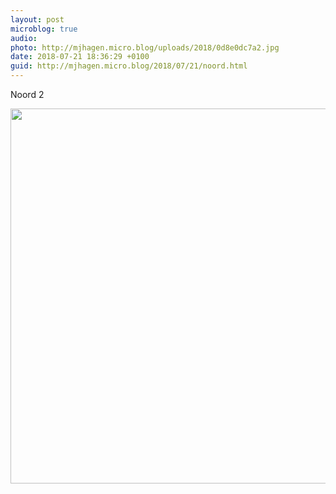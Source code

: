 ```yaml
---
layout: post
microblog: true
audio: 
photo: http://mjhagen.micro.blog/uploads/2018/0d8e0dc7a2.jpg
date: 2018-07-21 18:36:29 +0100
guid: http://mjhagen.micro.blog/2018/07/21/noord.html
---
```

Noord 2

<img src="http://mjhagen.micro.blog/uploads/2018/0d8e0dc7a2.jpg" width="600" height="600" />
